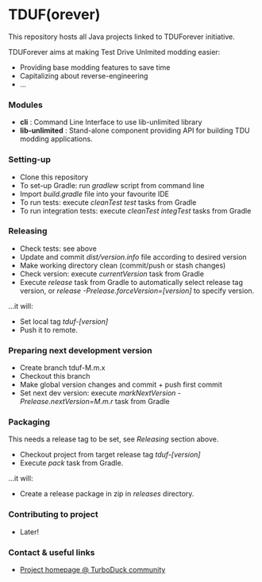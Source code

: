 # TDUF(orever) #

This repository hosts all Java projects linked to TDUForever initiative.

TDUForever aims at making Test Drive Unlmited modding easier:

* Providing base modding features to save time
* Capitalizing about reverse-engineering
* ...

### Modules ###

* **cli** : Command Line Interface to use lib-unlimited library
* **lib-unlimited** : Stand-alone component providing API for building TDU modding applications.

### Setting-up ###

* Clone this repository
* To set-up Gradle: run *gradlew* script from command line
* Import *build.gradle* file into your favourite IDE
* To run tests: execute *cleanTest test* tasks from Gradle
* To run integration tests: execute *cleanTest integTest* tasks from Gradle


### Releasing ###

* Check tests: see above
* Update and commit *dist/version.info* file according to desired version
* Make working directory clean (commit/push or stash changes)
* Check version: execute *currentVersion* task from Gradle
* Execute *release* task from Gradle to automatically select release tag version, or *release -Prelease.forceVersion=[version]* to specify version.

...it will:

* Set local tag *tduf-[version]*
* Push it to remote.

### Preparing next development version ###

* Create branch tduf-M.m.x
* Checkout this branch
* Make global version changes and commit + push first commit
* Set next dev version: execute *markNextVersion -Prelease.nextVersion=M.m.r* task from Gradle

### Packaging ###

This needs a release tag to be set, see *Releasing* section above.

* Checkout project from target release tag *tduf-[version]*
* Execute *pack* task from Gradle.

...it will:

* Create a release package in zip in *releases* directory.

### Contributing to project ###

* Later!

### Contact & useful links ###

* [Project homepage @ TurboDuck community](http://forum.turboduck.net/forums/57-Mod-Tools-Support)